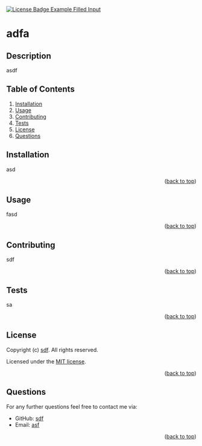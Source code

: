 <a id="readme-top"></a>
[![License Badge Example Filled Input](https://img.shields.io/badge/License-MIT-success?style=plastic)](https://choosealicense.com/licenses/mit/)
# adfa

## Description
asdf

## Table of Contents
1. [Installation](#installation)
2. [Usage](#usage)
3. [Contributing](#contributing)
4. [Tests](#tests)
5. [License](#license)
6. [Questions](#questions)

## Installation
asd
<p align="right">(<a href="#readme-top">back to top</a>)</p>

## Usage
fasd
<p align="right">(<a href="#readme-top">back to top</a>)</p>

## Contributing
sdf
<p align="right">(<a href="#readme-top">back to top</a>)</p>

## Tests
sa
<p align="right">(<a href="#readme-top">back to top</a>)</p>

## License
Copyright (c) [sdf](https://github.com/sdf). All rights reserved. 

Licensed under the [MIT license](https://choosealicense.com/licenses/mit/).
<p align="right">(<a href="#readme-top">back to top</a>)</p>

## Questions
For any further questions feel free to contact me via:
- GitHub: [sdf](https://github.com/sdf)
- Email: [asf](mailto:asf)
<p align="right">(<a href="#readme-top">back to top</a>)</p>
